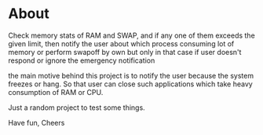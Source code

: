 # About
Check memory stats of RAM and SWAP, and if any one of them exceeds the given limit, then notify the user about which process consuming lot of memory or perform swapoff by own but only in that case if user doesn't respond or ignore the emergency notification

the main motive behind this project is to notify the user because the system freezes or hang. So that user can close such applications which take heavy consumption of RAM or CPU.

Just a random project to test some things.

Have fun, Cheers
